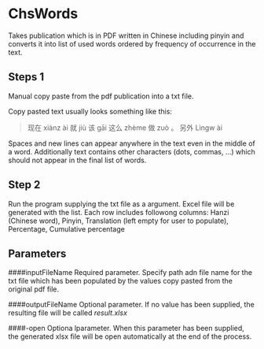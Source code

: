 # ChsWords

Takes publication which is in PDF written in Chinese including pinyin and converts it into list of used words ordered by frequency of occurrence in the text.

## Steps 1
Manual copy paste from the pdf publication into a txt file.

Copy pasted text usually looks something like this:
>现在
>xiànz ài
>就
>jiù
>该
>gāi
>这么
>zhème
>做
>zuò
>。 另外
>Lìngw ài

Spaces and new lines can appear anywhere in the text even in the middle of a word. Additionally text contains other characters (dots, commas, ...) which should not appear in the final list of words.

## Step 2
Run the program supplying the txt file as a argument.
Excel file will be generated with the list.
Each row includes followong columns:
Hanzi (Chinese word), Pinyin, Translation (left empty for user to populate), Percentage, Cumulative percentage 

## Parameters
####inputFileName
Required parameter. Specify path adn file name for the txt file which has been populated by the values copy pasted from the original pdf file.

####outputFileName
Optional parameter. If no value has been supplied, the resulting file will be called *result.xlsx*

####-open
Optiona lparameter. When this parameter has been supplied, the generated xlsx file will be open automatically at the end of the process. 
